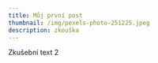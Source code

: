 ```yaml
---
title: Můj první post
thumbnail: /img/pexels-photo-251225.jpeg
description: zkouška
---
```


Zkušební text 2
